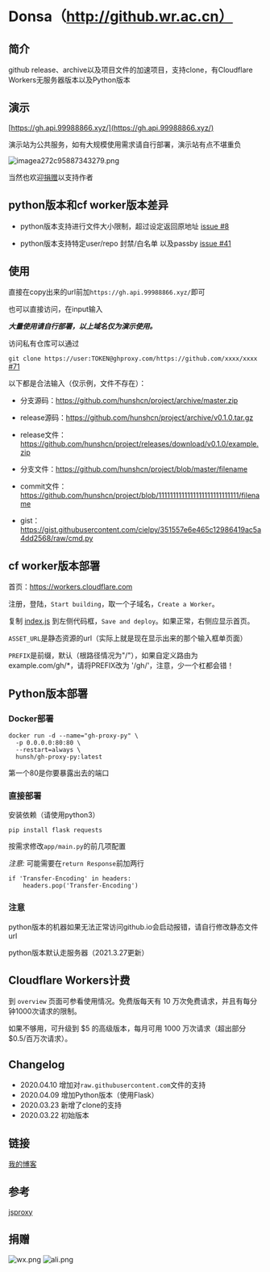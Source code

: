 # Donsa（http://github.wr.ac.cn）

## 简介

github release、archive以及项目文件的加速项目，支持clone，有Cloudflare Workers无服务器版本以及Python版本

## 演示

[https://gh.api.99988866.xyz/](https://gh.api.99988866.xyz/)

演示站为公共服务，如有大规模使用需求请自行部署，演示站有点不堪重负

![imagea272c95887343279.png](https://img.maocdn.cn/img/2021/04/24/imagea272c95887343279.png)

当然也欢迎[捐赠](#捐赠)以支持作者

## python版本和cf worker版本差异

- python版本支持进行文件大小限制，超过设定返回原地址 [issue #8](https://github.com/hunshcn/gh-proxy/issues/8)

- python版本支持特定user/repo 封禁/白名单 以及passby [issue #41](https://github.com/hunshcn/gh-proxy/issues/41)

## 使用

直接在copy出来的url前加`https://gh.api.99988866.xyz/`即可

也可以直接访问，在input输入

***大量使用请自行部署，以上域名仅为演示使用。***

访问私有仓库可以通过

`git clone https://user:TOKEN@ghproxy.com/https://github.com/xxxx/xxxx` [#71](https://github.com/hunshcn/gh-proxy/issues/71)

以下都是合法输入（仅示例，文件不存在）：

- 分支源码：https://github.com/hunshcn/project/archive/master.zip

- release源码：https://github.com/hunshcn/project/archive/v0.1.0.tar.gz

- release文件：https://github.com/hunshcn/project/releases/download/v0.1.0/example.zip

- 分支文件：https://github.com/hunshcn/project/blob/master/filename

- commit文件：https://github.com/hunshcn/project/blob/1111111111111111111111111111/filename

- gist：https://gist.githubusercontent.com/cielpy/351557e6e465c12986419ac5a4dd2568/raw/cmd.py

## cf worker版本部署

首页：https://workers.cloudflare.com

注册，登陆，`Start building`，取一个子域名，`Create a Worker`。

复制 [index.js](https://cdn.jsdelivr.net/gh/hunshcn/gh-proxy@master/index.js)  到左侧代码框，`Save and deploy`。如果正常，右侧应显示首页。

`ASSET_URL`是静态资源的url（实际上就是现在显示出来的那个输入框单页面）

`PREFIX`是前缀，默认（根路径情况为"/"），如果自定义路由为example.com/gh/*，请将PREFIX改为 '/gh/'，注意，少一个杠都会错！

## Python版本部署

### Docker部署

```
docker run -d --name="gh-proxy-py" \
  -p 0.0.0.0:80:80 \
  --restart=always \
  hunsh/gh-proxy-py:latest
```

第一个80是你要暴露出去的端口

### 直接部署

安装依赖（请使用python3）

```pip install flask requests```

按需求修改`app/main.py`的前几项配置

*注意:* 可能需要在`return Response`前加两行
```python3
if 'Transfer-Encoding' in headers:
    headers.pop('Transfer-Encoding')
```

### 注意

python版本的机器如果无法正常访问github.io会启动报错，请自行修改静态文件url

python版本默认走服务器（2021.3.27更新）

## Cloudflare Workers计费

到 `overview` 页面可参看使用情况。免费版每天有 10 万次免费请求，并且有每分钟1000次请求的限制。

如果不够用，可升级到 $5 的高级版本，每月可用 1000 万次请求（超出部分 $0.5/百万次请求）。

## Changelog

* 2020.04.10 增加对`raw.githubusercontent.com`文件的支持
* 2020.04.09 增加Python版本（使用Flask）
* 2020.03.23 新增了clone的支持
* 2020.03.22 初始版本

## 链接

[我的博客](https://hunsh.net)

## 参考

[jsproxy](https://github.com/EtherDream/jsproxy/)

## 捐赠

![wx.png](https://img.maocdn.cn/img/2021/04/24/image.md.png)
![ali.png](https://www.helloimg.com/images/2021/04/24/BK9vmb.md.png)
